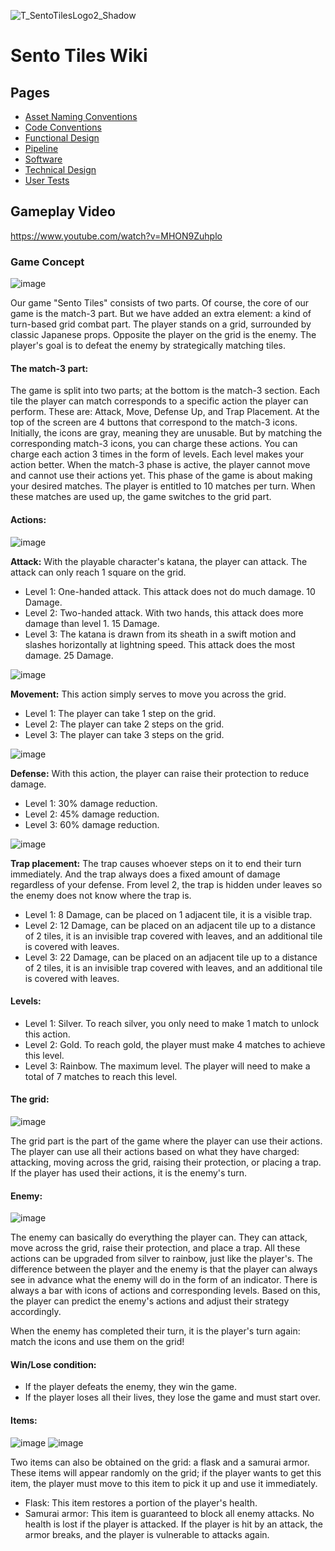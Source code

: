 ![T_SentoTilesLogo2_Shadow](https://github.com/user-attachments/assets/0f5f5a99-b6be-4d70-927c-540015ddef35)
# Sento Tiles Wiki

## Pages

- [Asset Naming Conventions](https://github.com/DutchMTC/Team4ProefVanBekwaamheid/wiki/Asset-Naming-Conventions)
- [Code Conventions](https://github.com/DutchMTC/Team4ProefVanBekwaamheid/wiki/Code-Conventions)
- [Functional Design](https://github.com/DutchMTC/Team4ProefVanBekwaamheid/wiki/Functional-Design)
- [Pipeline](https://github.com/DutchMTC/Team4ProefVanBekwaamheid/wiki/Pipeline)
- [Software](https://github.com/DutchMTC/Team4ProefVanBekwaamheid/wiki/Software)
- [Technical Design](https://github.com/DutchMTC/Team4ProefVanBekwaamheid/wiki/Technical-Design)
- [User Tests](https://github.com/DutchMTC/Team4ProefVanBekwaamheid/wiki/User-Tests)

## Gameplay Video
https://www.youtube.com/watch?v=MHON9Zuhplo

### Game Concept

![image](https://github.com/user-attachments/assets/1caed914-0cff-4f75-99d0-d0ac03689754)

Our game "Sento Tiles" consists of two parts. Of course, the core of our game is the match-3 part. But we have added an extra element: a kind of turn-based grid combat part. The player stands on a grid, surrounded by classic Japanese props. Opposite the player on the grid is the enemy. The player's goal is to defeat the enemy by strategically matching tiles.

#### The match-3 part:

The game is split into two parts; at the bottom is the match-3 section. Each tile the player can match corresponds to a specific action the player can perform. These are: Attack, Move, Defense Up, and Trap Placement.
At the top of the screen are 4 buttons that correspond to the match-3 icons. Initially, the icons are gray, meaning they are unusable. But by matching the corresponding match-3 icons, you can charge these actions. You can charge each action 3 times in the form of levels. Each level makes your action better.
When the match-3 phase is active, the player cannot move and cannot use their actions yet. This phase of the game is about making your desired matches.
The player is entitled to 10 matches per turn. When these matches are used up, the game switches to the grid part.

#### Actions:

![image](https://github.com/user-attachments/assets/01bf030c-6dd0-463d-9372-e4ed677452e0)

**Attack:** With the playable character's katana, the player can attack. The attack can only reach 1 square on the grid.
*   Level 1: One-handed attack. This attack does not do much damage. 10 Damage.
*   Level 2: Two-handed attack. With two hands, this attack does more damage than level 1. 15 Damage.
*   Level 3: The katana is drawn from its sheath in a swift motion and slashes horizontally at lightning speed. This attack does the most damage. 25 Damage.

![image](https://github.com/user-attachments/assets/ccec4326-cfb0-4a75-abc9-a99b116cfed6)

**Movement:** This action simply serves to move you across the grid.
*   Level 1: The player can take 1 step on the grid.
*   Level 2: The player can take 2 steps on the grid.
*   Level 3: The player can take 3 steps on the grid.

![image](https://github.com/user-attachments/assets/e0d11a09-6d4a-42f6-88c3-a4f7c4dbc701)

**Defense:** With this action, the player can raise their protection to reduce damage.
*   Level 1: 30% damage reduction.
*   Level 2: 45% damage reduction.
*   Level 3: 60% damage reduction.

![image](https://github.com/user-attachments/assets/dc945466-21cf-4fa2-89bd-9a6555e47a62)

**Trap placement:** The trap causes whoever steps on it to end their turn immediately. And the trap always does a fixed amount of damage regardless of your defense. From level 2, the trap is hidden under leaves so the enemy does not know where the trap is.
*   Level 1: 8 Damage, can be placed on 1 adjacent tile, it is a visible trap.
*   Level 2: 12 Damage, can be placed on an adjacent tile up to a distance of 2 tiles, it is an invisible trap covered with leaves, and an additional tile is covered with leaves.
*   Level 3: 22 Damage, can be placed on an adjacent tile up to a distance of 2 tiles, it is an invisible trap covered with leaves, and an additional tile is covered with leaves.

#### Levels:

*   Level 1: Silver. To reach silver, you only need to make 1 match to unlock this action.
*   Level 2: Gold. To reach gold, the player must make 4 matches to achieve this level.
*   Level 3: Rainbow. The maximum level. The player will need to make a total of 7 matches to reach this level.

#### The grid:

![image](https://github.com/user-attachments/assets/3cf2f4fd-863e-426b-bfb7-b16e4af55b34)

The grid part is the part of the game where the player can use their actions. The player can use all their actions based on what they have charged: attacking, moving across the grid, raising their protection, or placing a trap. If the player has used their actions, it is the enemy's turn.

#### Enemy:

![image](https://github.com/user-attachments/assets/e9782fd5-4957-47b2-89e8-84e53209f76f)

The enemy can basically do everything the player can. They can attack, move across the grid, raise their protection, and place a trap. All these actions can be upgraded from silver to rainbow, just like the player's. The difference between the player and the enemy is that the player can always see in advance what the enemy will do in the form of an indicator. There is always a bar with icons of actions and corresponding levels. Based on this, the player can predict the enemy's actions and adjust their strategy accordingly.

When the enemy has completed their turn, it is the player's turn again: match the icons and use them on the grid!

#### Win/Lose condition:

*   If the player defeats the enemy, they win the game.
*   If the player loses all their lives, they lose the game and must start over.

#### Items:

![image](https://github.com/user-attachments/assets/6e5173d7-4a2e-4d8a-965c-b99f604f4dfe)
![image](https://github.com/user-attachments/assets/17406e0e-6d83-4915-8840-91250d45f333)

Two items can also be obtained on the grid: a flask and a samurai armor. These items will appear randomly on the grid; if the player wants to get this item, the player must move to this item to pick it up and use it immediately.
*   Flask: This item restores a portion of the player's health.
*   Samurai armor: This item is guaranteed to block all enemy attacks. No health is lost if the player is attacked. If the player is hit by an attack, the armor breaks, and the player is vulnerable to attacks again.
